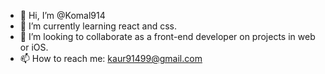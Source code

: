 - 👋 Hi, I’m @Komal914
- 🌱 I’m currently learning react and css.
- 💞️ I’m looking to collaborate as a front-end developer on projects in web or iOS.
- 📫 How to reach me: kaur91499@gmail.com

<!---
Komal914/Komal914 is a ✨ special ✨ repository because its `README.md` (this file) appears on your GitHub profile.
You can click the Preview link to take a look at your changes.
--->
